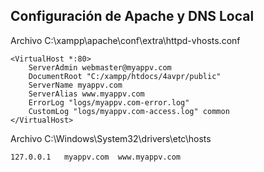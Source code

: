 ## Configuración de Apache y DNS Local

Archivo C:\xampp\apache\conf\extra\httpd-vhosts.conf
```
<VirtualHost *:80>
    ServerAdmin webmaster@myappv.com
    DocumentRoot "C:/xampp/htdocs/4avpr/public"
    ServerName myappv.com
    ServerAlias www.myappv.com
    ErrorLog "logs/myappv.com-error.log"
    CustomLog "logs/myappv.com-access.log" common
</VirtualHost>
```

Archivo C:\Windows\System32\drivers\etc\hosts
```
127.0.0.1	myappv.com	www.myappv.com
```